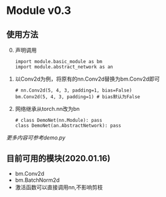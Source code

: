 # Module v0.3

## 使用方法
0. 声明调用  
    ```
    import module.basic_module as bm
    import module.abstract_network as an
    ```
    
1. 以Conv2d为例，将原有的nn.Conv2d替换为bm.Conv2d即可
    ```
    # nn.Conv2d(5, 4, 3, padding=1, bias=False)  
    bm.Conv2d(5, 4, 3, padding=1) # bias默认为False
    ```

2. 网络继承从torch.nn改为bn
    ```
    # class DemoNet(nn.Module): pass
    class DemoNet(an.AbstractNetwork): pass
    ```

*更多内容可参考demo.py*

## 目前可用的模块(2020.01.16)
* bm.Conv2d
* bm.BatchNorm2d
* 激活函数可以直接调用nn,不影响剪枝
